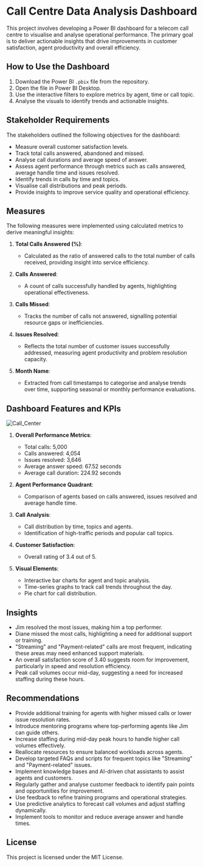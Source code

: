 
# Call Centre Data Analysis Dashboard

This project involves developing a Power BI dashboard for a telecom call centre to visualise and analyse operational performance. The primary goal is to deliver actionable insights that drive improvements in customer satisfaction, agent productivity and overall efficiency.


## How to Use the Dashboard
1. Download the Power BI `.pbix` file from the repository.
2. Open the file in Power BI Desktop.
3. Use the interactive filters to explore metrics by agent, time or call topic.
4. Analyse the visuals to identify trends and actionable insights.

## Stakeholder Requirements
The stakeholders outlined the following objectives for the dashboard:
   - Measure overall customer satisfaction levels.
   - Track total calls answered, abandoned and missed.
   - Analyse call durations and average speed of answer.
   - Assess agent performance through metrics such as calls answered, average handle time and issues resolved.
   - Identify trends in calls by time and topics.
   - Visualise call distributions and peak periods.
   - Provide insights to improve service quality and operational efficiency.

## Measures
The following measures were implemented using calculated metrics to derive meaningful insights:

1. **Total Calls Answered (%)**:
   - Calculated as the ratio of answered calls to the total number of calls received, providing insight into service efficiency.

2. **Calls Answered**:
   - A count of calls successfully handled by agents, highlighting operational effectiveness.

3. **Calls Missed**:
   - Tracks the number of calls not answered, signalling potential resource gaps or inefficiencies.

4. **Issues Resolved**:
   - Reflects the total number of customer issues successfully addressed, measuring agent productivity and problem resolution capacity.

5. **Month Name**:
   - Extracted from call timestamps to categorise and analyse trends over time, supporting seasonal or monthly performance evaluations.

## Dashboard Features and KPIs

![Call_Center](https://github.com/user-attachments/assets/5f34199b-7e45-46be-afae-2e1dbe51f6b1)

1. **Overall Performance Metrics**:
   - Total calls: 5,000
   - Calls answered: 4,054
   - Issues resolved: 3,646
   - Average answer speed: 67.52 seconds
   - Average call duration: 224.92 seconds

2. **Agent Performance Quadrant**:
   - Comparison of agents based on calls answered, issues resolved and average handle time.

3. **Call Analysis**:
   - Call distribution by time, topics and agents.
   - Identification of high-traffic periods and popular call topics.

4. **Customer Satisfaction**:
   - Overall rating of 3.4 out of 5.

5. **Visual Elements**:
   - Interactive bar charts for agent and topic analysis.
   - Time-series graphs to track call trends throughout the day.
   - Pie chart for call distribution.

## Insights
   - Jim resolved the most issues, making him a top performer.
   - Diane missed the most calls, highlighting a need for additional support or training.
   - "Streaming" and "Payment-related" calls are most frequent, indicating these areas may need enhanced support materials.
   - An overall satisfaction score of 3.40 suggests room for improvement, particularly in speed and resolution efficiency.
   - Peak call volumes occur mid-day, suggesting a need for increased staffing during these hours.

## Recommendations 
   - Provide additional training for agents with higher missed calls or lower issue resolution rates.
   - Introduce mentoring programs where top-performing agents like Jim can guide others.
   - Increase staffing during mid-day peak hours to handle higher call volumes effectively.
   - Reallocate resources to ensure balanced workloads across agents.
   - Develop targeted FAQs and scripts for frequent topics like "Streaming" and "Payment-related" issues.
   - Implement knowledge bases and AI-driven chat assistants to assist agents and customers.
   - Regularly gather and analyse customer feedback to identify pain points and opportunities for improvement.
   - Use feedback to refine training programs and operational strategies.
   - Use predictive analytics to forecast call volumes and adjust staffing dynamically.
   - Implement tools to monitor and reduce average answer and handle times.

## License
This project is licensed under the MIT License.
